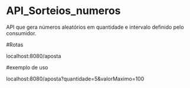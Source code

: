 # API_Sorteios_numeros
API que gera números aleatórios em quantidade e intervalo definido pelo consumidor.

#Rotas

localhost:8080/aposta

#exemplo de uso

localhost:8080/aposta?quantidade=5&valorMaximo=100

